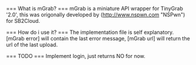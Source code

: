 === What is mGrab? ===
mGrab is a miniature API wrapper for TinyGrab '2.0', this was origonally developed by (http://www.nspwn.com "NSPwn") for SB2Cloud.

=== How do i use it? ===
The implementation file is self explanatory. [mGrab error] will contain the last error message, [mGrab url] will return the url of the last upload.

=== TODO ===
Implement login, just returns NO for now.